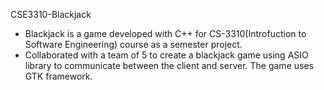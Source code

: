 CSE3310-Blackjack
- Blackjack is a game developed with C++ for CS-3310(Introfuction to Software Engineering) course as a semester project.
- Collaborated with a team of 5 to create a blackjack game using ASIO library to communicate between the client
and server. The game uses GTK framework. 
